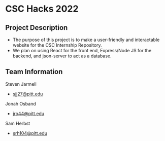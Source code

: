 # CSC Hacks 2022

## Project Description
- The purpose of this project is to make a user-friendly and interactable website for the CSC Internship Repository.
- We plan on using React for the front end, Express/Node JS for the backend, and json-server to act as a database.

## Team Information
Steven Jarmell
- sjj27@pitt.edu

Jonah Osband
- jro44@pitt.edu

Sam Herbst
- srh104@pitt.edu
